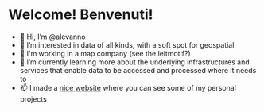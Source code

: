 # Welcome! Benvenuti!
- 👋 Hi, I’m @alevanno
- 👀 I’m interested in data of all kinds, with a soft spot for geospatial
- 📍 I'm working in a map company (see the leitmotif?)
- 🌱 I’m currently learning more about the underlying infrastructures and services that enable data to be accessed and processed where it needs to
- 📫 I made a [nice website](alevanno.github.io) where you can see some of my personal projects

<!---
alevanno/alevanno is a ✨ special ✨ repository because its `README.md` (this file) appears on your GitHub profile.
You can click the Preview link to take a look at your changes.
--->
